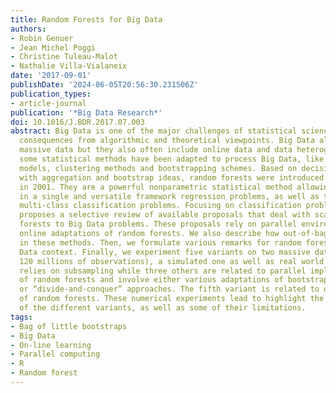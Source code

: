 ```yaml
---
title: Random Forests for Big Data
authors:
- Robin Genuer
- Jean Michel Poggi
- Christine Tuleau-Malot
- Nathalie Villa-Vialaneix
date: '2017-09-01'
publishDate: '2024-06-05T20:56:30.231506Z'
publication_types:
- article-journal
publication: '*Big Data Research*'
doi: 10.1016/J.BDR.2017.07.003
abstract: Big Data is one of the major challenges of statistical science and has numerous
  consequences from algorithmic and theoretical viewpoints. Big Data always involve
  massive data but they also often include online data and data heterogeneity. Recently
  some statistical methods have been adapted to process Big Data, like linear regression
  models, clustering methods and bootstrapping schemes. Based on decision trees combined
  with aggregation and bootstrap ideas, random forests were introduced by Breiman
  in 2001. They are a powerful nonparametric statistical method allowing to consider
  in a single and versatile framework regression problems, as well as two-class and
  multi-class classification problems. Focusing on classification problems, this paper
  proposes a selective review of available proposals that deal with scaling random
  forests to Big Data problems. These proposals rely on parallel environments or on
  online adaptations of random forests. We also describe how out-of-bag error is addressed
  in these methods. Then, we formulate various remarks for random forests in the Big
  Data context. Finally, we experiment five variants on two massive datasets (15 and
  120 millions of observations), a simulated one as well as real world data. One variant
  relies on subsampling while three others are related to parallel implementations
  of random forests and involve either various adaptations of bootstrap to Big Data
  or “divide-and-conquer” approaches. The fifth variant is related to online learning
  of random forests. These numerical experiments lead to highlight the relative performance
  of the different variants, as well as some of their limitations.
tags:
- Bag of little bootstraps
- Big Data
- On-line learning
- Parallel computing
- R
- Random forest
---
```

